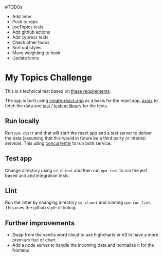 #TODOs 
* Add linter
* Push to repo
* useTopics tests
* Add github actions
* Add cypress tests
* Check other todos
* Sort out styles
* Move weighting to hook
* Update icons


# My Topics Challenge
This is a technical test based on [these requirements](https://gist.github.com/grahamscott/65b43572ad18c5fbdd87).

The app is built using [create-react-app](https://www.npmjs.com/package/create-react-app) as a basis for the react app, [axios](https://www.npmjs.com/package/axios) to fetch the data and [jest](https://jestjs.io/) / [testing library](https://testing-library.com/docs/react-testing-library/intro/) for the tests.

## Run locally
Run `npm start` and that will start the react app and a test server to deliver the data (assuming that this would in future be a third party or internal service). This using [concurrently](https://www.npmjs.com/package/concurrently)  to run both service.

## Test app
Change directory using `cd client` and then run `npm test` to run the jest based unit and integration tests.

## Lint
Run the linter by changing directory `cd client` and running `npm run lint`. This uses the github style of linting.

## Further improvements
* Swap from the vanilla word cloud to use highcharts or d3 to have a more premium feel of chart
* Add a node server to handle the incoming data and normalise it for the frontend
